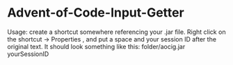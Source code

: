 # Advent-of-Code-Input-Getter
 Usage: create a shortcut somewhere referencing your .jar file. Right click on the shortcut -> Properties , and put a space and your session ID after the original text. It should look something like this: folder/aocig.jar yourSessionID
 
